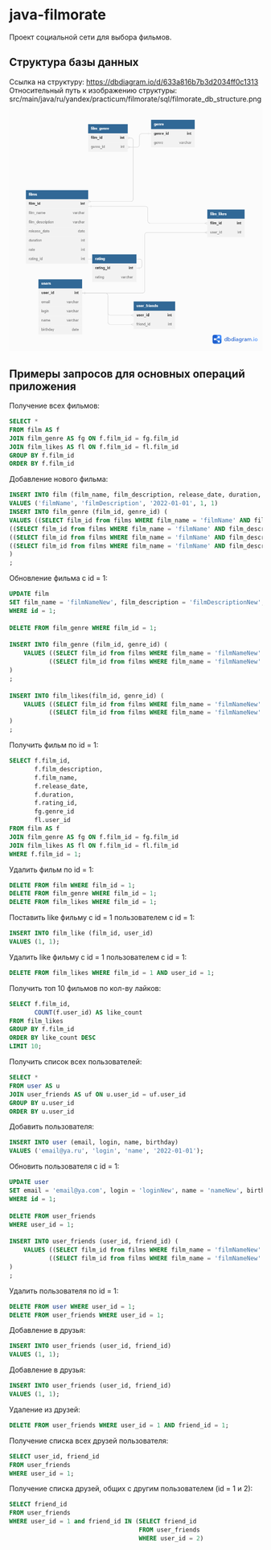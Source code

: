 # java-filmorate
Проект социальной сети для выбора фильмов.

## Структура базы данных
Ссылка на структуру: https://dbdiagram.io/d/633a816b7b3d2034ff0c1313
Относительный путь к изображению структуры: src/main/java/ru/yandex/practicum/filmorate/sql/filmorate_db_structure.png
![](src/main/resources/filmorate_db_structure.png)

## Примеры запросов для основных операций приложения

Получение всех фильмов:
```sql 
SELECT * 
FROM film AS f 
JOIN film_genre AS fg ON f.film_id = fg.film_id
JOIN film_likes AS fl ON f.film_id = fl.film_id
GROUP BY f.film_id
ORDER BY f.film_id
```

Добавление нового фильма:
```sql
INSERT INTO film (film_name, film_description, release_date, duration, rating_id)
VALUES ('filmName', 'filmDescription', '2022-01-01', 1, 1)
INSERT INTO film_genre (film_id, genre_id) (
VALUES ((SELECT film_id from films WHERE film_name = 'filmName' AND film_description = 'filmDescription' AND release_date = '2022-01-01' AND duration = 1 AND rating_id = 1),1),
((SELECT film_id from films WHERE film_name = 'filmName' AND film_description = 'filmDescription' AND release_date = '2022-01-01' AND duration = 1 AND rating_id = 1),2),
((SELECT film_id from films WHERE film_name = 'filmName' AND film_description = 'filmDescription' AND release_date = '2022-01-01' AND duration = 1 AND rating_id = 1), 3),
((SELECT film_id from films WHERE film_name = 'filmName' AND film_description = 'filmDescription' AND release_date = '2022-01-01' AND duration = 1 AND rating_id = 1), 4)                                            
)
;
```

Обновление фильма c id = 1:
```sql
UPDATE film
SET film_name = 'filmNameNew', film_description = 'filmDescriptionNew', release_date = '2022-01-02', duration = 2, rating_id = 2)
WHERE id = 1;

DELETE FROM film_genre WHERE film_id = 1;

INSERT INTO film_genre (film_id, genre_id) (
    VALUES ((SELECT film_id from films WHERE film_name = 'filmNameNew' AND film_description = 'filmDescriptionNew' AND release_date = '2022-01-02' AND duration = 2 AND rating_id = 2),1 ),
           ((SELECT film_id from films WHERE film_name = 'filmNameNew' AND film_description = 'filmDescriptionNew' AND release_date = '2022-01-02' AND duration = 2 AND rating_id = 2),2)
)
;

INSERT INTO film_likes(film_id, genre_id) (
    VALUES ((SELECT film_id from films WHERE film_name = 'filmNameNew' AND film_description = 'filmDescriptionNew' AND release_date = '2022-01-02' AND duration = 2 AND rating_id = 2),1),
           ((SELECT film_id from films WHERE film_name = 'filmNameNew' AND film_description = 'filmDescriptionNew' AND release_date = '2022-01-02' AND duration = 2 AND rating_id = 2),2)
)
;
```

Получить фильм по id = 1:
```sql
SELECT f.film_id,
       f.film_description,
       f.film_name,
       f.release_date,
       f.duration,
       f.rating_id,
       fg.genre_id
       fl.user_id
FROM film AS f 
JOIN film_genre AS fg ON f.film_id = fg.film_id
JOIN film_likes AS fl ON f.film_id = fl.film_id
WHERE f.film_id = 1;       
```

Удалить фильм по id = 1:
```sql
DELETE FROM film WHERE film_id = 1;
DELETE FROM film_genre WHERE film_id = 1;
DELETE FROM film_likes WHERE film_id = 1;
```

Поставить like фильму с id = 1 пользователем c id = 1:
```sql
INSERT INTO film_like (film_id, user_id)
VALUES (1, 1);
```

Удалить like фильму с id = 1 пользователем c id = 1:
```sql
DELETE FROM film_likes WHERE film_id = 1 AND user_id = 1;
```

Получить топ 10 фильмов по кол-ву лайков:
```sql
SELECT f.film_id,
       COUNT(f.user_id) AS like_count
FROM film_likes
GROUP BY f.film_id
ORDER BY like_count DESC
LIMIT 10;
```

Получить список всех пользователей:
```sql
SELECT *
FROM user AS u
JOIN user_friends AS uf ON u.user_id = uf.user_id
GROUP BY u.user_id
ORDER BY u.user_id
```

Добавить пользователя:
```sql
INSERT INTO user (email, login, name, birthday)
VALUES ('email@ya.ru', 'login', 'name', '2022-01-01');
```

Обновить пользователя c id = 1:
```sql
UPDATE user
SET email = 'email@ya.com', login = 'loginNew', name = 'nameNew', birthday = '2022-01-02')
WHERE id = 1;

DELETE FROM user_friends
WHERE user_id = 1;

INSERT INTO user_friends (user_id, friend_id) (
    VALUES ((SELECT film_id from films WHERE film_name = 'filmNameNew' AND film_description = 'filmDescriptionNew' AND release_date = '2022-01-02' AND duration = 2 AND rating_id = 2),1),
           ((SELECT film_id from films WHERE film_name = 'filmNameNew' AND film_description = 'filmDescriptionNew' AND release_date = '2022-01-02' AND duration = 2 AND rating_id = 2),2)
)
;
```

Удалить пользователя по id = 1:
```sql
DELETE FROM user WHERE user_id = 1;
DELETE FROM user_friends WHERE user_id = 1;
```

Добавление в друзья:
```sql
INSERT INTO user_friends (user_id, friend_id)
VALUES (1, 1);
```

Добавление в друзья:
```sql
INSERT INTO user_friends (user_id, friend_id)
VALUES (1, 1);
```

Удаление из друзей:
```sql
DELETE FROM user_friends WHERE user_id = 1 AND friend_id = 1;
```

Получение списка всех друзей пользователя:
```sql
SELECT user_id, friend_id
FROM user_friends
WHERE user_id = 1;
```

Получение списка друзей, общих с другим пользователем (id = 1 и 2):
```sql
SELECT friend_id
FROM user_friends
WHERE user_id = 1 and friend_id IN (SELECT friend_id
                                    FROM user_friends
                                    WHERE user_id = 2)
```

